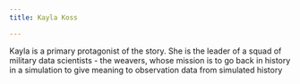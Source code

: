 ```yaml
---
title: Kayla Koss

---
```


Kayla is a primary protagonist of the story. She is the leader of a squad of military data scientists - the weavers, whose mission is to go back in history in a simulation to give meaning to observation data from simulated history